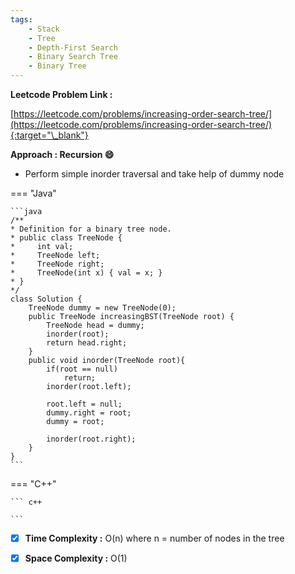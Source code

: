 ```yaml
---
tags:
    - Stack
    - Tree
    - Depth-First Search
    - Binary Search Tree
    - Binary Tree
---
```


**Leetcode Problem Link :**

[https://leetcode.com/problems/increasing-order-search-tree/](https://leetcode.com/problems/increasing-order-search-tree/){:target="\_blank"}

**Approach : Recursion :smile:**

-   Perform simple inorder traversal and take help of dummy node

=== "Java"

    ```java
    /**
    * Definition for a binary tree node.
    * public class TreeNode {
    *     int val;
    *     TreeNode left;
    *     TreeNode right;
    *     TreeNode(int x) { val = x; }
    * }
    */
    class Solution {
        TreeNode dummy = new TreeNode(0);
        public TreeNode increasingBST(TreeNode root) {
            TreeNode head = dummy;
            inorder(root);
            return head.right;
        }
        public void inorder(TreeNode root){
            if(root == null)
                return;
            inorder(root.left);

            root.left = null;
            dummy.right = root;
            dummy = root;

            inorder(root.right);
        }
    }
    ```

=== "C++"

    ``` c++

    ```

-   [x] **Time Complexity :** O(n) where n = number of nodes in the tree

-   [x] **Space Complexity :** O(1)
